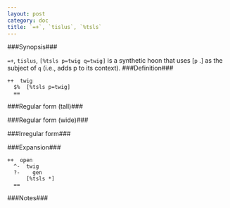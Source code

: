 ```yaml
---
layout: post
category: doc
title: `=+`, `tislus`, `%tsls`
---
```


###Synopsis###

`=+`, `tislus`, `[%tsls p=twig q=twig]` is a synthetic hoon that
uses [`p` .] as the subject of `q` (i.e., adds p to its context).
###Definition###

    ++  twig  
      $%  [%tsls p=twig]
      ==

###Regular form (tall)###

###Regular form (wide)###

###Irregular form###

###Expansion###
    
    ++  open
      ^-  twig
      ?-    gen
          [%tsls *]
      ==

###Notes###

